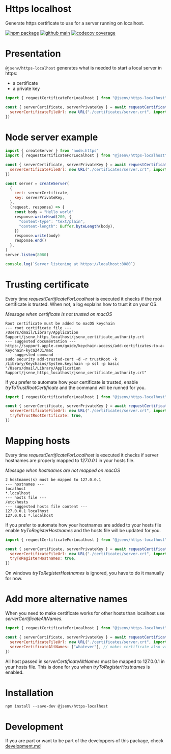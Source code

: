 # Https localhost

Generate https certificate to use for a server running on localhost.

[![npm package](https://img.shields.io/npm/v/@jsenv/https-localhost.svg?logo=npm&label=package)](https://www.npmjs.com/package/@jsenv/https-localhost)
[![github main](https://github.com/jsenv/https-localhost/workflows/main/badge.svg)](https://github.com/jsenv/https-localhost/actions?workflow=main)
[![codecov coverage](https://codecov.io/gh/jsenv/https-localhost/branch/main/graph/badge.svg)](https://codecov.io/gh/jsenv/https-localhost)

# Presentation

`@jsenv/https-localhost` generates what is needed to start a local server in https:

- a certificate
- a private key

```js
import { requestCertificateForLocalhost } from "@jsenv/https-localhost"

const { serverCertificate, serverPrivateKey } = await requestCertificateForLocalhost({
  serverCertificateFileUrl: new URL("./certificates/server.crt", import.meta.url),
})
```

# Node server example

```js
import { createServer } from "node:https"
import { requestCertificateForLocalhost } from "@jsenv/https-localhost"

const { serverCertificate, serverPrivateKey } = await requestCertificateForLocalhost({
  serverCertificateFileUrl: new URL("./certificates/server.crt", import.meta.url),
})

const server = createServer(
  {
    cert: serverCertificate,
    key: serverPrivateKey,
  },
  (request, response) => {
    const body = "Hello world"
    response.writeHead(200, {
      "content-type": "text/plain",
      "content-length": Buffer.byteLength(body),
    })
    response.write(body)
    response.end()
  },
)
server.listen(8080)

console.log(`Server listening at https://localhost:8080`)
```

# Trusting certificate

Every time _requestCertificateForLocalhost_ is executed it checks if the root certificate is trusted. When not, a log explains how to trust it on your OS.

_Message when certificate is not trusted on macOS_

```console
Root certificate must be added to macOS keychain
--- root certificate file ---
/Users/dmail/Library/Application Support/jsenv_https_localhost/jsenv_certificate_authority.crt
--- suggested documentation ---
https://support.apple.com/guide/keychain-access/add-certificates-to-a-keychain-kyca2431/mac
--- suggested command ---
sudo security add-trusted-cert -d -r trustRoot -k /Library/Keychains/System.keychain -p ssl -p basic "/Users/dmail/Library/Application Support/jsenv_https_localhost/jsenv_certificate_authority.crt"
```

If you prefer to automate how your certificate is trusted, enable _tryToTrustRootCertificate_ and the command will be runned for you.

```js
import { requestCertificateForLocalhost } from "@jsenv/https-localhost"

const { serverCertificate, serverPrivateKey } = await requestCertificateForLocalhost({
  serverCertificateFileUrl: new URL("./certificates/server.crt", import.meta.url),
  tryToTrustRootCertificate: true,
})
```

# Mapping hosts

Every time _requestCertificateForLocalhost_ is executed it checks if server hostnames are properly mapped to _127.0.0.1_ in your hosts file.

_Message when hostnames are not mapped on macOS_

```console
2 hostnames(s) must be mapped to 127.0.0.1
--- hostnames ---
localhost
*.localhost
--- hosts file ---
/etc/hosts
--- suggested hosts file content ---
127.0.0.1 localhost
127.0.0.1 *.localhost
```

If you prefer to automate how your hostnames are added to your hosts file enable _tryToRegisterHostnames_ and the hosts file will be updated for you.

```js
import { requestCertificateForLocalhost } from "@jsenv/https-localhost"

const { serverCertificate, serverPrivateKey } = await requestCertificateForLocalhost({
  serverCertificateFileUrl: new URL("./certificates/server.crt", import.meta.url),
  tryToRegisterHostnames: true,
})
```

On windows _tryToRegisterHostnames_ is ignored, you have to do it manually for now.

# Add more alternative names

When you need to make certificate works for other hosts than localhost use _serverCertificateAltNames_.

```js
import { requestCertificateForLocalhost } from "@jsenv/https-localhost"

const { serverCertificate, serverPrivateKey } = await requestCertificateForLocalhost({
  serverCertificateFileUrl: new URL("./certificates/server.crt", import.meta.url),
  serverCertificateAltNames: ["whatever"], // makes certificate also valid for https://whatever
})
```

All host passed in _serverCertificateAltNames_ must be mapped to 127.0.0.1 in your hosts file.
This is done for you when _tryToRegisterHostnames_ is enabled.

# Installation

```console
npm install --save-dev @jsenv/https-localhost
```

# Development

If you are part or want to be part of the developpers of this package, check [development.md](./docs/development.md)
